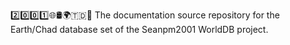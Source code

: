 2️⃣️0️⃣️0️⃣️1️⃣️🌐️🛢️🌍️🇹🇩️📖️ The documentation source repository for the Earth/Chad database set of the Seanpm2001 WorldDB project. 
